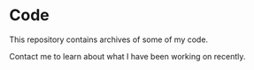 # Code

This repository contains archives of some of my code. 

Contact me to learn about what I have been working on recently.
